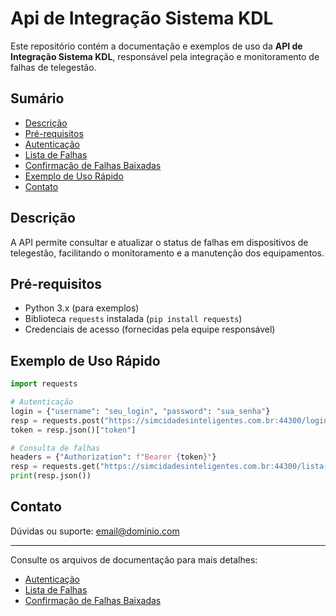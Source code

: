 # Api de Integração Sistema KDL

Este repositório contém a documentação e exemplos de uso da **API de Integração Sistema KDL**, responsável pela integração e monitoramento de falhas de telegestão.

## Sumário

- [Descrição](#descrição)
- [Pré-requisitos](#pré-requisitos)
- [Autenticação](autenticacao.md)
- [Lista de Falhas](lista-falhas.md)
- [Confirmação de Falhas Baixadas](confirma-falhas-baixadas.md)
- [Exemplo de Uso Rápido](#exemplo-de-uso-rápido)
- [Contato](#contato)

## Descrição

A API permite consultar e atualizar o status de falhas em dispositivos de telegestão, facilitando o monitoramento e a manutenção dos equipamentos.

## Pré-requisitos

- Python 3.x (para exemplos)
- Biblioteca `requests` instalada (`pip install requests`)
- Credenciais de acesso (fornecidas pela equipe responsável)

## Exemplo de Uso Rápido

```python
import requests

# Autenticação
login = {"username": "seu_login", "password": "sua_senha"}
resp = requests.post("https://simcidadesinteligentes.com.br:44300/login", json=login)
token = resp.json()["token"]

# Consulta de falhas
headers = {"Authorization": f"Bearer {token}"}
resp = requests.get("https://simcidadesinteligentes.com.br:44300/lista-falhas/v1/maua", headers=headers)
print(resp.json())
```

## Contato

Dúvidas ou suporte: [email@dominio.com](mailto:email@dominio.com)

---

Consulte os arquivos de documentação para mais detalhes:

- [Autenticação](autenticacao.md)
- [Lista de Falhas](lista-falhas.md)
- [Confirmação de Falhas Baixadas](confirma-falhas-baixadas.md)